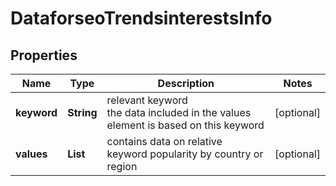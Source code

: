 # DataforseoTrendsinterestsInfo


## Properties

| Name | Type | Description | Notes |
|------------ | ------------- | ------------- | -------------|
**keyword** | **String** | relevant keyword<br>the data included in the values element is based on this keyword |[optional]|
**values** | **List<DataforseoTrendsinterestsValuesInfo>** | contains data on relative keyword popularity by country or region |[optional]|